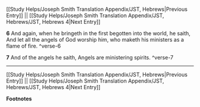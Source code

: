 [[Study Helps/Joseph Smith Translation Appendix/JST, Hebrews|Previous Entry]]  ||  [[Study Helps/Joseph Smith Translation Appendix/JST, Hebrews/JST, Hebrews 4|Next Entry]]

**6**  And again, when he bringeth in the first begotten into the world, he saith, And let all the angels of God worship him, who maketh his ministers as a flame of fire. ^verse-6

**7**  And of the angels he saith, Angels are ministering spirits. ^verse-7


---
[[Study Helps/Joseph Smith Translation Appendix/JST, Hebrews|Previous Entry]]  ||  [[Study Helps/Joseph Smith Translation Appendix/JST, Hebrews/JST, Hebrews 4|Next Entry]]


**Footnotes**
